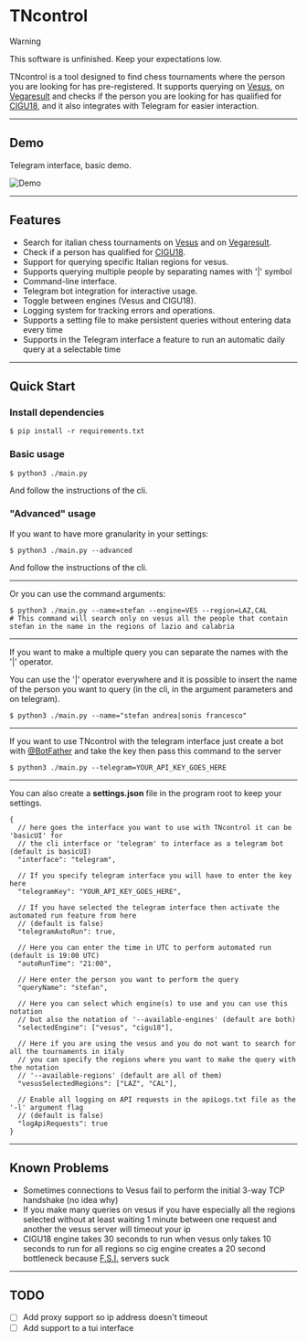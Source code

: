 # TNcontrol

> [!WARNING]
> This software is unfinished. Keep your expectations low.

TNcontrol is a tool designed to find chess tournaments where the person you are looking for has pre-registered. It supports querying on [Vesus](https://vesus.org/), on [Vegaresult](https://www.vegaresult.com/it/tournaments.php) and checks if the person you are looking for has qualified for [CIGU18](https://it.wikipedia.org/wiki/Campionato_italiano_giovanile_di_scacchi), and it also integrates with Telegram for easier interaction.

---

## Demo

Telegram interface, basic demo.

![Demo](https://github.com/user-attachments/assets/cd19156e-6128-4d0c-bca9-445dde20cd25)

---

## Features

- Search for italian chess tournaments on [Vesus](https://vesus.org/) and on [Vegaresult](https://www.vegaresult.com/it/tournaments.php).
- Check if a person has qualified for [CIGU18](https://it.wikipedia.org/wiki/Campionato_italiano_giovanile_di_scacchi).
- Support for querying specific Italian regions for vesus.
- Supports querying multiple people by separating names with '|' symbol
- Command-line interface.
- Telegram bot integration for interactive usage.
- Toggle between engines (Vesus and CIGU18).
- Logging system for tracking errors and operations.
- Supports a setting file to make persistent queries without entering data every time
- Supports in the Telegram interface a feature to run an automatic daily query at a selectable time

---

## Quick Start

### Install dependencies

```console
$ pip install -r requirements.txt
```

### Basic usage

```console
$ python3 ./main.py
```

And follow the instructions of the cli.

### "Advanced" usage

If you want to have more granularity in your settings:

```console
$ python3 ./main.py --advanced
```

And follow the instructions of the cli.

---

Or you can use the command arguments:

```console
$ python3 ./main.py --name=stefan --engine=VES --region=LAZ,CAL
# This command will search only on vesus all the people that contain stefan in the name in the regions of lazio and calabria
```

---

If you want to make a multiple query you can separate the names with the '|' operator.

You can use the '|' operator everywhere and it is possible to insert the name of the person you want to query (in the cli, in the argument parameters and on telegram).

```console
$ python3 ./main.py --name="stefan andrea|sonis francesco"
```

---

If you want to use TNcontrol with the telegram interface just create a bot with [@BotFather](https://telegram.me/BotFather) and take the key then pass this command to the server

```console
$ python3 ./main.py --telegram=YOUR_API_KEY_GOES_HERE
```

---

You can also create a **settings.json** file in the program root to keep your settings.
```json5
{
  // here goes the interface you want to use with TNcontrol it can be 'basicUI' for 
  // the cli interface or 'telegram' to interface as a telegram bot (default is basicUI)
  "interface": "telegram",

  // If you specify telegram interface you will have to enter the key here
  "telegramKey": "YOUR_API_KEY_GOES_HERE",
    
  // If you have selected the telegram interface then activate the automated run feature from here
  // (default is false)
  "telegramAutoRun": true,
    
  // Here you can enter the time in UTC to perform automated run (default is 19:00 UTC)
  "autoRunTime": "21:00",
    
  // Here enter the person you want to perform the query
  "queryName": "stefan",
    
  // Here you can select which engine(s) to use and you can use this notation
  // but also the notation of '--available-engines' (default are both)
  "selectedEngine": ["vesus", "cigu18"],
    
  // Here if you are using the vesus and you do not want to search for all the tournaments in italy 
  // you can specify the regions where you want to make the query with the notation 
  // '--available-regions' (default are all of them)
  "vesusSelectedRegions": ["LAZ", "CAL"],
    
  // Enable all logging on API requests in the apiLogs.txt file as the '-l' argument flag 
  // (default is false)
  "logApiRequests": true
}
```

---

## Known Problems

- Sometimes connections to Vesus fail to perform the initial 3-way TCP handshake (no idea why)
- If you make many queries on vesus if you have especially all the regions selected without at least waiting 1 minute between one request and another the vesus server will timeout your ip
- CIGU18 engine takes 30 seconds to run when vesus only takes 10 seconds to run for all regions so cig engine creates a 20 second bottleneck because [F.S.I.](https://en.wikipedia.org/wiki/Italian_Chess_Federation) servers suck

---

## TODO

- [ ] Add proxy support so ip address doesn't timeout
- [ ] Add support to a tui interface
